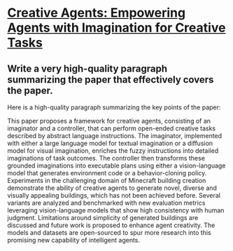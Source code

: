 # [Creative Agents: Empowering Agents with Imagination for Creative Tasks](https://arxiv.org/abs/2312.02519)

## Write a very high-quality paragraph summarizing the paper that effectively covers the paper.

 Here is a high-quality paragraph summarizing the key points of the paper:

This paper proposes a framework for creative agents, consisting of an imaginator and a controller, that can perform open-ended creative tasks described by abstract language instructions. The imaginator, implemented with either a large language model for textual imagination or a diffusion model for visual imagination, enriches the fuzzy instructions into detailed imaginations of task outcomes. The controller then transforms these grounded imaginations into executable plans using either a vision-language model that generates environment code or a behavior-cloning policy. Experiments in the challenging domain of Minecraft building creation demonstrate the ability of creative agents to generate novel, diverse and visually appealing buildings, which has not been achieved before. Several variants are analyzed and benchmarked with new evaluation metrics leveraging vision-language models that show high consistency with human judgment. Limitations around simplicity of generated buildings are discussed and future work is proposed to enhance agent creativity. The models and datasets are open-sourced to spur more research into this promising new capability of intelligent agents.
